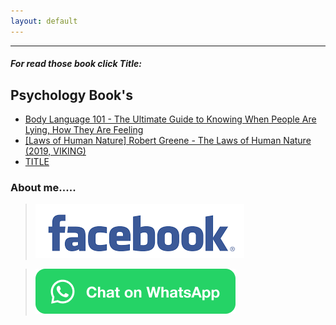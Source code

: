 ```yaml
---
layout: default
---
```

************
#####  For read those book click Title:

## Psychology Book's

 * <a href="https://drive.google.com/file/d/1iVERvozKt3aQU5Hp3otq2q4urCD59Lt8/preview">Body Language 101 - The Ultimate Guide to Knowing When People Are Lying, How They Are Feeling</a>
  * <a href="https://drive.google.com/file/d/1DxF4OdA6v1PjIjUYYSs4IHic7ihCVE06/preview">[Laws of Human Nature] Robert Greene - The Laws of Human Nature (2019, VIKING)</a>
  * <a href="LINK"> TITLE</a>



### About me.....
> [![Octocat](https://github.com/Sabbir772002/book/blob/main/images.png)](https://fb.com/772sabbir)

> [![Octocat](https://github.com/Sabbir772002/book/blob/main/WhatsAppButtonGreenSmall.png)](https://wa.me/8801571144383)

